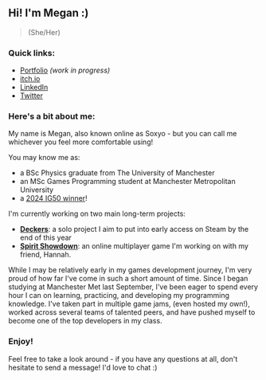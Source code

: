 ## Hi! I'm Megan :)

> (She/Her)

### Quick links:
 - [Portfolio](https://meganhamiltonmills.com/) _(work in progress)_
 - [itch.io](https://soxyo.itch.io/)
 - [LinkedIn](https://www.linkedin.com/in/megan-hamilton-mills/)
 - [Twitter](https://x.com/epicsoxyo)

### Here's a bit about me:
My name is Megan, also known online as Soxyo - but you can call me whichever you feel more comfortable using!

You may know me as:
 - a BSc Physics graduate from The University of Manchester
 - an MSc Games Programming student at Manchester Metropolitan University
 - a [2024 IG50 winner](https://www.intogames50.uk/ig50-2024)!

I'm currently working on two main long-term projects:
 - [**Deckers**](https://github.com/epicsoxyo/Deckers): a solo project I aim to put into early access on Steam by the end of this year
 - [**Spirit Showdown**](): an online multiplayer game I'm working on with my friend, Hannah.

While I may be relatively early in my games development journey, I'm very proud of how far I've come in such a short amount of time.
Since I began studying at Manchester Met last September, I've been eager to spend every hour I can on learning, practicing, and developing my programming knowledge.
I've taken part in multiple game jams, (even hosted my own!), worked across several teams of talented peers, and have pushed myself to become one of the top developers in my class.

### Enjoy!

Feel free to take a look around - if you have any questions at all, don't hesitate to send a message! I'd love to chat :)
